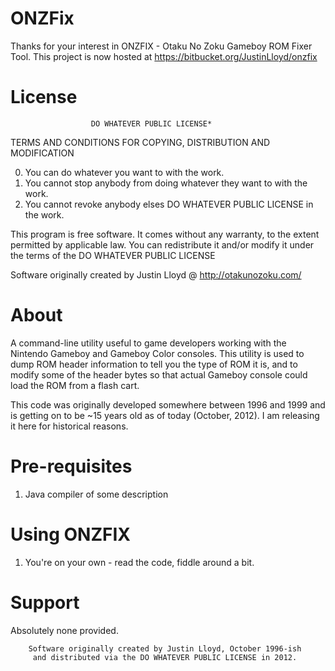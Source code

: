 ONZFix
=======

Thanks for your interest in ONZFIX - Otaku No Zoku Gameboy ROM Fixer Tool. This project is now hosted at https://bitbucket.org/JustinLloyd/onzfix


License
=======
                      DO WHATEVER PUBLIC LICENSE*
   TERMS AND CONDITIONS FOR COPYING, DISTRIBUTION AND MODIFICATION

  0. You can do whatever you want to with the work.
  1. You cannot stop anybody from doing whatever they want to with the work.
  2. You cannot revoke anybody elses DO WHATEVER PUBLIC LICENSE in the work.

 This program is free software. It comes without any warranty, to
 the extent permitted by applicable law. You can redistribute it
 and/or modify it under the terms of the DO WHATEVER PUBLIC LICENSE
 
 Software originally created by Justin Lloyd @ http://otakunozoku.com/


About
=====
A command-line utility useful to game developers working with the Nintendo 
Gameboy and Gameboy Color consoles. This utility is used to dump ROM header 
information to tell you the type of ROM it is, and to modify some of the 
header bytes so that actual Gameboy console could load the ROM from a flash
cart.

This code was originally developed somewhere between 1996 and 1999 and is
getting on to be ~15 years old as of today (October, 2012). I am releasing it 
here for historical reasons.

    
Pre-requisites
==============
1. Java compiler of some description

Using ONZFIX
============
1. You're on your own - read the code, fiddle around a bit.

Support
=======
Absolutely none provided.


        Software originally created by Justin Lloyd, October 1996-ish
         and distributed via the DO WHATEVER PUBLIC LICENSE in 2012.
